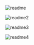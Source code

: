 ![readme](https://github.com/user-attachments/assets/e18838f7-d400-4d06-8e4e-b721a968fa78)

![readme2](https://github.com/user-attachments/assets/786f9892-7cbc-4353-ac1b-fafe01e49d47)

![readme3](https://github.com/user-attachments/assets/74d2807f-e61a-4e9d-afc4-33ed67da1f44)

![readme4](https://github.com/user-attachments/assets/7d7513a6-414f-4086-bdee-43d9f544009a)
